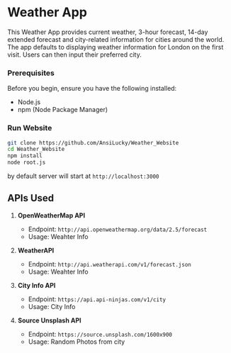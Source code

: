 # Weather App

This Weather App provides current weather, 3-hour forecast, 14-day extended forecast and city-related information for cities around the world.
The app defaults to displaying weather information for London on the first visit. Users can then input their preferred city.

### Prerequisites

Before you begin, ensure you have the following installed: 
- Node.js 
-  npm (Node Package Manager)

### Run Website

```bash
git clone https://github.com/AnsiLucky/Weather_Website
cd Weather_Website
npm install
node root.js
```
by default server will start at `http://localhost:3000`

## APIs Used

1.  **OpenWeatherMap API**
    -   Endpoint: `http://api.openweathermap.org/data/2.5/forecast`
    -   Usage: Weahter Info 
2.  **WeatherAPI**
    -   Endpoint: `http://api.weatherapi.com/v1/forecast.json`
    -   Usage: Weahter Info 
3.  **City Info API**
    -   Endpoint: `https://api.api-ninjas.com/v1/city`
    -   Usage: City Info 
    
4.  **Source Unsplash API**
    -   Endpoint: `https://source.unsplash.com/1600x900`
    -   Usage: Random Photos from city
    



